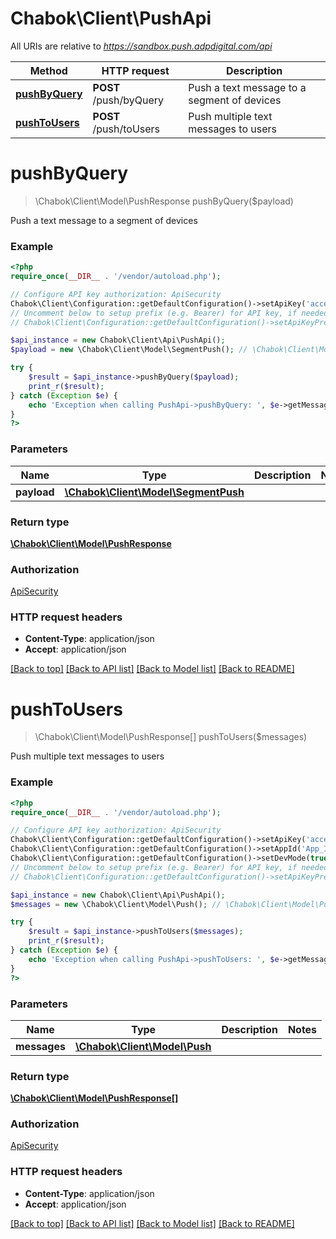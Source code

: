 # Chabok\Client\PushApi

All URIs are relative to *https://sandbox.push.adpdigital.com/api*

Method | HTTP request | Description
------------- | ------------- | -------------
[**pushByQuery**](PushApi.md#pushByQuery) | **POST** /push/byQuery | Push a text message to a segment of devices
[**pushToUsers**](PushApi.md#pushToUsers) | **POST** /push/toUsers | Push multiple text messages to users


# **pushByQuery**
> \Chabok\Client\Model\PushResponse pushByQuery($payload)

Push a text message to a segment of devices

### Example
```php
<?php
require_once(__DIR__ . '/vendor/autoload.php');

// Configure API key authorization: ApiSecurity
Chabok\Client\Configuration::getDefaultConfiguration()->setApiKey('access_token', 'YOUR_API_KEY');
// Uncomment below to setup prefix (e.g. Bearer) for API key, if needed
// Chabok\Client\Configuration::getDefaultConfiguration()->setApiKeyPrefix('access_token', 'Bearer');

$api_instance = new Chabok\Client\Api\PushApi();
$payload = new \Chabok\Client\Model\SegmentPush(); // \Chabok\Client\Model\SegmentPush | 

try {
    $result = $api_instance->pushByQuery($payload);
    print_r($result);
} catch (Exception $e) {
    echo 'Exception when calling PushApi->pushByQuery: ', $e->getMessage(), PHP_EOL;
}
?>
```

### Parameters

Name | Type | Description  | Notes
------------- | ------------- | ------------- | -------------
 **payload** | [**\Chabok\Client\Model\SegmentPush**](../Model/SegmentPush.md)|  |

### Return type

[**\Chabok\Client\Model\PushResponse**](../Model/PushResponse.md)

### Authorization

[ApiSecurity](../../README.md#ApiSecurity)

### HTTP request headers

 - **Content-Type**: application/json
 - **Accept**: application/json

[[Back to top]](#) [[Back to API list]](../../README.md#documentation-for-api-endpoints) [[Back to Model list]](../../README.md#documentation-for-models) [[Back to README]](../../README.md)

# **pushToUsers**
> \Chabok\Client\Model\PushResponse[] pushToUsers($messages)

Push multiple text messages to users

### Example
```php
<?php
require_once(__DIR__ . '/vendor/autoload.php');

// Configure API key authorization: ApiSecurity
Chabok\Client\Configuration::getDefaultConfiguration()->setApiKey('access_token', 'YOUR_API_KEY');
Chabok\Client\Configuration::getDefaultConfiguration()->setAppId('App_ID');
Chabok\Client\Configuration::getDefaultConfiguration()->setDevMode(true);
// Uncomment below to setup prefix (e.g. Bearer) for API key, if needed
// Chabok\Client\Configuration::getDefaultConfiguration()->setApiKeyPrefix('access_token', 'Bearer');

$api_instance = new Chabok\Client\Api\PushApi();
$messages = new \Chabok\Client\Model\Push(); // \Chabok\Client\Model\Push | 

try {
    $result = $api_instance->pushToUsers($messages);
    print_r($result);
} catch (Exception $e) {
    echo 'Exception when calling PushApi->pushToUsers: ', $e->getMessage(), PHP_EOL;
}
?>
```

### Parameters

Name | Type | Description  | Notes
------------- | ------------- | ------------- | -------------
 **messages** | [**\Chabok\Client\Model\Push**](../Model/Push.md)|  |

### Return type

[**\Chabok\Client\Model\PushResponse[]**](../Model/PushResponse.md)

### Authorization

[ApiSecurity](../../README.md#ApiSecurity)

### HTTP request headers

 - **Content-Type**: application/json
 - **Accept**: application/json

[[Back to top]](#) [[Back to API list]](../../README.md#documentation-for-api-endpoints) [[Back to Model list]](../../README.md#documentation-for-models) [[Back to README]](../../README.md)

